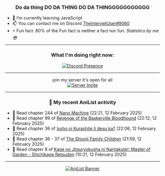 <div align="center">

### Do da thing DO DA THING DO DA THINGGGGGGGGGGG
</div>

- 🌱 I’m currently learning JavaScript
- 📫 You can contact me on Discord [TheInternetUser#9060](https://discord.com/users/534117072796385300)
- ⚡ Fun fact: 80% of the Fun fact is neither a fact nor fun. _Statistics by me 😎_
<hr>

<div align="center">

### What I'm doing right now:
[![Discord Presence](https://lanyard.cnrad.dev/api/534117072796385300)](https://discord.com/users/534117072796385300)
<hr>

join my server it's open for all <br>
[![Server Invite](https://invidget.switchblade.xyz/bfYgVHxrSs)](https://discord.gg/bfYgVHxrSs)

<hr>
  
### 🌸 My recent AniList activity

</div>

<!-- ANILIST_ACTIVITY:start -->

-   📖 Read chapter 244 of [Nano Machine](https://anilist.co/manga/120980) (22:21, 12 February 2025)
-   📖 Read chapter 99 of [Revenge of the Baskerville Bloodhound](https://anilist.co/manga/163824) (22:12, 12 February 2025)
-   📖 Read chapter 36 of [Issho ni Kurashite Ii desu ka?](https://anilist.co/manga/159549) (22:06, 12 February 2025)
-   📖 Read chapter 36 - 37 of [The Shiunji Family Children](https://anilist.co/manga/144374) (21:59, 12 February 2025)
-   📖 Read chapter 8 of [Kage no Jitsuryokusha ni Naritakute!: Master of Garden - Shichikage Retsuden](https://anilist.co/manga/179256) (10:21, 12 February 2025)

<!-- ANILIST_ACTIVITY:end -->
<hr>

<div align="center">

[![AniList Banner](https://img.anili.st/User/929966)](https://anilist.co/user/TheInternetUser)

<!-- ![Profile views](https://gpvc.arturio.dev/TheInternetUse7) Since 2023-01-09 -->
<br>


</div>
